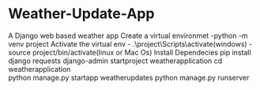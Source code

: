 # Weather-Update-App
A Django web based weather app 
Create a virtual environmet -python -m venv project
Activate the virtual env - .\project\Scripts\activate(windows)
                         - source project/bin/activate(linux or Mac Os)
Install Dependecies 
pip install django requests
django-admin startproject weatherapplication
cd weatherapplication  
python manage.py startapp weatherupdates
python manage.py runserver
